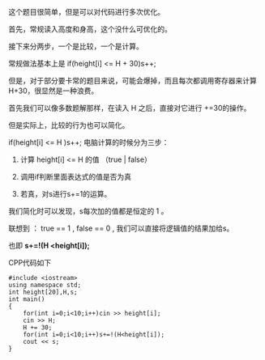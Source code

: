这个题目很简单，但是可以对代码进行多次优化。

首先，常规读入高度和身高，这个没什么可优化的。

接下来分两步，一个是比较，一个是计算。

常规做法基本上是 if(height[i] <= H + 30)s++;

但是，对于部分要卡常的题目来说，可能会爆掉，而且每次都调用寄存器来计算 H+30，很显然是一种浪费。

首先我们可以像多数题解那样，在读入 H 之后，直接对它进行 +=30的操作。

但是实际上，比较的行为也可以简化。

if(height[i] <= H )s++; 电脑计算的时候分为三步：

  1. 计算 height[i] <= H 的值 （true | false）

  2. 调用if判断里面表达式的值是否为真

  3. 若真，对s进行s+=1的运算。

我们简化时可以发现，s每次加的值都是恒定的 1 。

联想到 ： true == 1 , false == 0 , 我们可以直接将逻辑值的结果加给s。

也即 **s+=!(H <height[i]);**

CPP代码如下

    
    
    #include <iostream>
    using namespace std;
    int height[20],H,s;
    int main()
    {
        for(int i=0;i<10;i++)cin >> height[i];
        cin >> H;
        H += 30;
        for(int i=0;i<10;i++)s+=!(H<height[i]);
        cout << s;
    }
    

